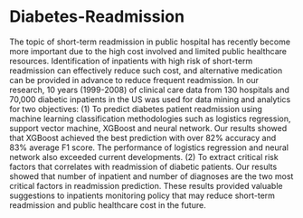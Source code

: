 # Diabetes-Readmission

The topic of short-term readmission in public hospital has recently become more important due to the high cost involved and limited public healthcare resources.  Identification of inpatients with high risk of short-term readmission can effectively reduce such cost, and alternative medication can be provided in advance to reduce frequent readmission.  In our research, 10 years (1999-2008) of clinical care data from 130 hospitals and 70,000 diabetic inpatients in the US was used for data mining and analytics for two objectives: (1) To predict diabetes patient readmission using machine learning classification methodologies such as logistics regression, support vector machine, XGBoost and neural network.  Our results showed that XGBoost achieved the best prediction with over 82% accuracy and 83% average F1 score. The performance of logistics regression and neural network also exceeded current developments. (2) To extract critical risk factors that correlates with readmission of diabetic patients.  Our results showed that number of inpatient and number of diagnoses are the two most critical factors in readmission prediction. These results provided valuable suggestions to inpatients monitoring policy that may reduce short-term readmission and public healthcare cost in the future.

